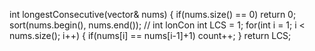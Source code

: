 int longestConsecutive(vector<int>& nums) {
if(nums.size() == 0) return 0;
sort(nums.begin(), nums.end());
// int lonCon
int LCS = 1;
for(int i = 1; i < nums.size(); i++)
{
if(nums[i] == nums[i-1]+1) count++;
}
return LCS;